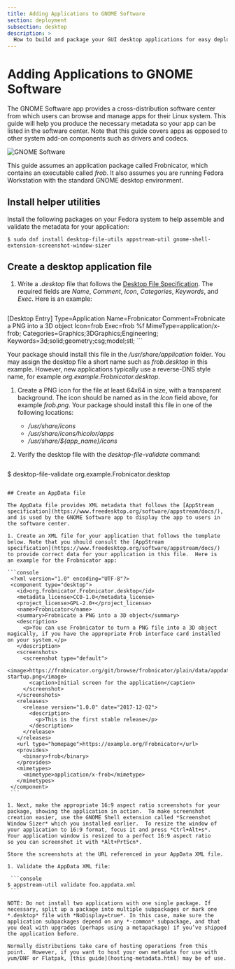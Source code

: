 ```yaml
---
title: Adding Applications to GNOME Software
section: deployment
subsection: desktop
description: >
  How to build and package your GUI desktop applications for easy deployment by your users
---
```


# Adding Applications to GNOME Software

The GNOME Software app provides a cross-distribution software center from which users can browse and manage apps for their Linux system.  This guide will help you produce the necessary metadata so your app can be listed in the software center.  Note that this guide covers apps as opposed to other system add-on components such as drivers and codecs.

![GNOME Software](/content/deployment/desktop/steam-gnome-software.png  "Example of Steam listing in GNOME Software")

This guide assumes an application package called Frobnicator, which contains an executable called *frob*.  It also assumes you are running Fedora Workstation with the standard GNOME desktop environment.

## Install helper utilities

Install the following packages on your Fedora system to help assemble
and validate the metadata for your application:

```console
$ sudo dnf install desktop-file-utils appstream-util gnome-shell-extension-screenshot-window-sizer
```

## Create a desktop application file

1. Write a *.desktop* file that follows the [Desktop File
   Specification](https://specifications.freedesktop.org/desktop-entry-spec/desktop-entry-spec-latest.html#introduction).
   The required fields are *Name*, *Comment*, *Icon*, *Categories*,
   *Keywords*, and *Exec*.  Here is an example:
   
   ```console
[Desktop Entry]
Type=Application
Name=Frobnicator
Comment=Frobnicate a PNG into a 3D object
Icon=frob
Exec=frob %f
MimeType=application/x-frob;
Categories=Graphics;3DGraphics;Engineering;
Keywords=3d;solid;geometry;csg;model;stl;
	```
	
   Your package should install this file in the
   */usr/share/application* folder.  You may assign the desktop file a
   short name such as *frob.desktop* in this example.  However, new
   applications typically use a reverse-DNS style name, for example
   *org.example.Frobnicator.desktop*.

1. Create a PNG icon for the file at least 64x64 in size, with a
   transparent background.  The icon should be named as in the *Icon*
   field above, for example *frob.png*.  Your package should install
   this file in one of the following locations:
   - */usr/share/icons*
   - */usr/share/icons/hicolor/apps*
   - */usr/share/${app_name}/icons*
   
1. Verify the desktop file with the *desktop-file-validate* command:

   ```console
$ desktop-file-validate org.example.Frobnicator.desktop
   ```
   
## Create an AppData file

The AppData file provides XML metadata that follows the [AppStream
specification](https://www.freedesktop.org/software/appstream/docs/),
and is used by the GNOME Software app to display the app to users in
the software center.

1. Create an XML file for your application that follows the template
   below. Note that you should consult the [AppStream
   specification](https://www.freedesktop.org/software/appstream/docs/)
   to provide correct data for your application in this file.  Here is
   an example for the Frobnicator app:
   
   ```console
    <?xml version="1.0" encoding="UTF-8"?>
    <component type="desktop">
      <id>org.frobnicator.Frobnicator.desktop</id>
      <metadata_license>CC0-1.0</metadata_license>
      <project_license>GPL-2.0+</project_license>
      <name>Frobnicator</name>
      <summary>Frobnicate a PNG into a 3D object</summary>
      <description>
        <p>You can use Frobnicator to turn a PNG file into a 3D object magically, if you have the appropriate Frob interface card installed on your system.</p>
      </description>
      <screenshots>
        <screenshot type="default">
          <image>https://frobnicator.org/git/browse/frobnicator/plain/data/appdata/frob-startup.png</image>
          <caption>Initial screen for the application</caption>
        </screenshot>
      </screenshots>
      <releases>
        <release version="1.0.0" date="2017-12-02">
          <description>
            <p>This is the first stable release</p>
          </description>
        </release>
      </releases>
      <url type="homepage">https://example.org/Frobnicator</url>
      <provides>
        <binary>frob</binary>
      </provides>
      <mimetypes>
        <mimetype>application/x-frob</mimetype>
      </mimetypes>
    </component>
	```

1. Next, make the appropriate 16:9 aspect ratio screenshots for your
   package, showing the application in action.  To make screenshot
   creation easier, use the GNOME Shell extension called *Screenshot
   Window Sizer* which you installed earlier.  To resize the window of
   your application to 16:9 format, focus it and press *Ctrl+Alt+s*.
   Your application window is resized to a perfect 16:9 aspect ratio
   so you can screenshot it with *Alt+PrtScn*.
   
   Store the screenshots at the URL referenced in your AppData XML file.

1. Validate the AppData XML file:

	```console
$ appstream-util validate foo.appdata.xml
	```

NOTE: Do not install two applications with one single package. If
necessary, split up a package into multiple subpackages or mark one
*.desktop* file with *NoDisplay=true*. In this case, make sure the
application subpackages depend on any *-common* subpackage, and that
you deal with upgrades (perhaps using a metapackage) if you’ve shipped
the application before.

Normally distributions take care of hosting operations from this
point.  However, if you want to host your own metadata for use with
yum/DNF or Flatpak, [this guide](hosting-metadata.html) may be of use.
